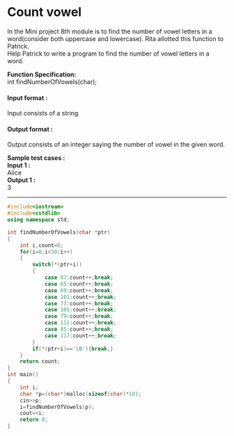 # Count vowel

In the Mini project 8th module is to find the number of vowel letters in a word(consider both uppercase and lowercase). Rita allotted this function to Patrick.
<br>
Help Patrick to write a program to find the number of vowel letters in a word.

**Function Specification:**<br>
int findNumberOfVowels(char);



#### Input format :
Input consists of a string

#### Output format :
Output consists of an integer saying the number of vowel in the given word.

**Sample test cases :<br>
Input 1 :<br>**
Alice<br>
**Output 1 :<br>**
3


-------------------------------------------------------------------------------------------------------------------------------------------------------------------


```cpp
#include<iostream>
#include<cstdlib>
using namespace std;

int findNumberOfVowels(char *ptr)
{
    int i,count=0;
    for(i=0;i<30;i++)
    {
        switch(*(ptr+i))
        {
            case 97:count++;break;
            case 65:count++;break;
            case 69:count++;break;
            case 101:count++;break;
            case 73:count++;break;
            case 105:count++;break;
            case 79:count++;break;
            case 111:count++;break;
            case 85:count++;break;
            case 117:count++;break;
        }
        if(*(ptr+i)=='\0'){break;}
    }
    return count;
}
int main()
{
    int i;
    char *p=(char*)malloc(sizeof(char)*10);
    cin>>p;
    i=findNumberOfVowels(p);
    cout<<i;
    return 0;
}
```



